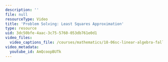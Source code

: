 ```yaml
---
description: ''
file: null
resourceType: Video
title: 'Problem Solving: Least Squares Approximation'
type: resource
uid: 3dc50bfe-4aac-3c75-5760-053db761e0d1
video_files:
  video_captions_file: /courses/mathematics/18-06sc-linear-algebra-fall-2011/resource-index/problem-solving-least-squares-approximation/AmQcoopBUTk.vtt
video_metadata:
  youtube_id: AmQcoopBUTk
---
```

